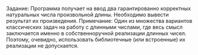 Задание: Программа получает на ввод два гарантированно корректных натуральных числа произвольной длины. Необходимо вывести результат их произведения.
Примечание: Один из множества вариантов классических задач на работу с длинными числами, где весь смысл заключается именно в собственноручной реализации длинных чисел. Поэтому, очевидно, использовать библиотечные (или встроенные) их реализации не допускается.
